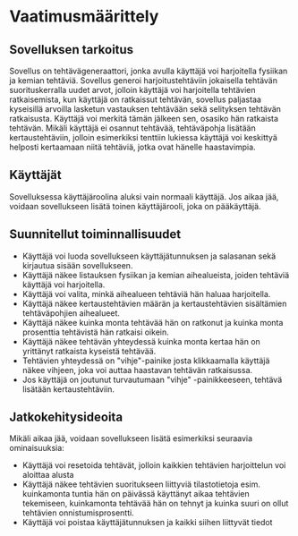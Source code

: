 # Vaatimusmäärittely

## Sovelluksen tarkoitus

Sovellus on tehtävägeneraattori, jonka avulla käyttäjä voi harjoitella fysiikan ja kemian tehtäviä. Sovellus generoi harjoitustehtäviin jokaisella tehtävän suorituskerralla uudet arvot, jolloin käyttäjä voi harjoitella tehtävien ratkaisemista, kun käyttäjä on ratkaissut tehtävän, sovellus paljastaa kyseisillä arvoilla lasketun vastauksen tehtävään sekä selityksen tehtävän ratkaisusta. Käyttäjä voi merkitä tämän jälkeen sen, osasiko hän ratkaista tehtävän. Mikäli käyttäjä ei osannut tehtävää, tehtäväpohja lisätään kertaustehtäviin, jolloin esimerkiksi tenttiin lukiessa käyttäjä voi keskittyä helposti kertaamaan niitä tehtäviä, jotka ovat hänelle haastavimpia.

## Käyttäjät

Sovelluksessa käyttäjäroolina aluksi vain normaali käyttäjä. Jos aikaa jää, voidaan sovellukseen lisätä toinen käyttäjärooli, joka on pääkäyttäjä.

## Suunnitellut toiminnallisuudet

- Käyttäjä voi luoda sovellukseen käyttäjätunnuksen ja salasanan sekä kirjautua sisään sovellukseen.
- Käyttäjä näkee listauksen fysiikan ja kemian aihealueista, joiden tehtäviä käyttäjä voi harjoitella.
- Käyttäjä voi valita, minkä aihealueen tehtäviä hän haluaa harjoitella.
- Käyttäjä näkee kertaustehtävien määrän ja kertaustehtävien sisältämien tehtäväpohjien aihealueet.
- Käyttäjä näkee kuinka monta tehtävää hän on ratkonut ja kuinka monta prosenttia tehtävistä hän ratkaisi oikein.
- Käyttäjä näkee tehtävän yhteydessä kuinka monta kertaa hän on yrittänyt ratkaista kyseistä tehtävää.
- Tehtävien yhteydessä on "vihje"-painike josta klikkaamalla käyttäjä näkee vihjeen, joka voi auttaa haastavan tehtävän ratkaisussa.
- Jos käyttäjä on joutunut turvautumaan "vihje" -painikkeeseen, tehtävä lisätään kertaustehtäviin.

## Jatkokehitysideoita

Mikäli aikaa jää, voidaan sovellukseen lisätä esimerkiksi seuraavia ominaisuuksia:

- Käyttäjä voi resetoida tehtävät, jolloin kaikkien tehtävien harjoittelun voi aloittaa alusta
- Käyttäjä näkee tehtävien suoritukseen liittyviä tilastotietoja esim. kuinkamonta tuntia hän on päivässä käyttänyt aikaa tehtävien tekemiseen, kuinkamonta tehtävää hän on tehnyt ja kuinka suuri on ollut tehtävien onnistumisprosentti. 
- Käyttäjä voi poistaa käyttäjätunnuksen ja kaikki siihen liittyvät tiedot

